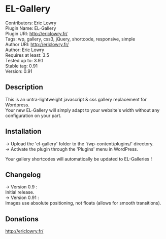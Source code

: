EL-Gallery
==========

Contributors: Eric Lowry<br />
Plugin Name: EL-Gallery<br />
Plugin URI: http://ericlowry.fr/<br />
Tags: wp, gallery, css3, jQuery, shortcode, responsive, simple<br />
Author URI: http://ericlowry.fr/<br />
Author: Eric Lowry<br />
Requires at least: 3.5<br />
Tested up to: 3.9.1<br />
Stable tag: 0.91<br />
Version: 0.91

Description
-----------

This is an untra-lightweight javascript &amp; css gallery replacement for Wordpress.<br />
Your new EL-Gallery will simply adapt to your website's width without any configuration on your part.

Installation
------------

 -> Upload the 'el-gallery' folder to the '/wp-content/plugins/' directory.<br />
 -> Activate the plugin through the 'Plugins' menu in WordPress.

Your gallery shortcodes will automatically be updated to EL-Galleries !

Changelog
---------

 -> Version 0.9 :<br />
      Initial release.<br />
 -> Version 0.91 :<br />
      Images use absolute positioning, not floats (allows for smooth transitions).

Donations
---------

http://ericlowry.fr/
